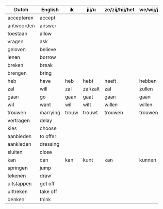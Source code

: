 | Dutch      | English  | ik    | jij/u    | ze/zij/hij/het | we/wij/jullie/u/zij |
|------------|----------|-------|----------|----------------|---------------------|
| accepteren | accept   |       |          |                |                     |
| antwoorden | answer   |       |          |                |                     |
| toestaan   | allow    |       |          |                |                     |
| vragen     | ask      |       |          |                |                     |
| geloven    | believe  |       |          |                |                     |
| lenen      | borrow   |       |          |                |                     |
| breken     | break    |       |          |                |                     |
| brengen    | bring    |       |          |                |                     |
| heb        | have     | heb   | hebt     | heeft          | hebben              |
| zal        | will     | zal   | zal/zalt | zal            | zullen              |
| gaan       | go       | gaan  | gaat     | gaan           | gaan                |
| wil        | want     | wil   | wilt     | willen         | willen              |
| trouwen    | marrying | trouw | trouwt   | trouwen        | trouwen             |
| vertragen  | delay    |       |          |                |                     |
| kies       | choose   |       |          |                |                     |
| aanbieden  | to offer |       |          |                |                     |
| aankleden  | dressing |       |          |                |                     |
| sluiten    | close    |       |          |                |                     |
| kan        | can      | kan   | kunt     | kan            | kunnen              |
| springen   | jump     |       |          |                |                     |
| tekenen    | draw     |       |          |                |                     |
| uitstappen | get off  |       |          |                |                     |
| uittreken  | take off |       |          |                |                     |
| denken     | think    |       |          |                |                     |